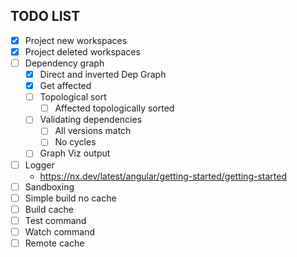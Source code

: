 ## TODO LIST

- [x] Project new workspaces
- [x] Project deleted workspaces
- [ ] Dependency graph
  - [x] Direct and inverted Dep Graph
  - [x] Get affected
  - [ ] Topological sort
    - [ ] Affected topologically sorted
  - [ ] Validating dependencies
    - [ ] All versions match
    - [ ] No cycles
  - [ ] Graph Viz output
- [ ] Logger
  - https://nx.dev/latest/angular/getting-started/getting-started
- [ ] Sandboxing
- [ ] Simple build no cache
- [ ] Build cache
- [ ] Test command
- [ ] Watch command
- [ ] Remote cache

